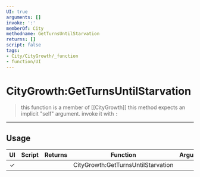 ```yaml
---
UI: true
arguments: []
invoke: ':'
memberOf: City
methodname: GetTurnsUntilStarvation
returns: []
script: false
tags:
- City/CityGrowth/_function
- function/UI
---
```

# CityGrowth:GetTurnsUntilStarvation
> this function is a member of [[CityGrowth]]
> this method expects an implicit "self" argument. invoke it with `:`
-----
## Usage
|  UI | Script | Returns | Function | Arguments |
|:---:|:------:|-------:|:--------:|:---------|
|✓| ||CityGrowth:GetTurnsUntilStarvation||
